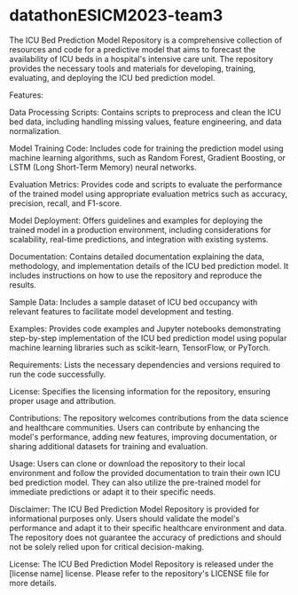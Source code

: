 # datathonESICM2023-team3
The ICU Bed Prediction Model Repository is a comprehensive collection of resources and code for a predictive model that aims to forecast the availability of ICU beds in a hospital's intensive care unit. The repository provides the necessary tools and materials for developing, training, evaluating, and deploying the ICU bed prediction model.

Features:

Data Processing Scripts: Contains scripts to preprocess and clean the ICU bed data, including handling missing values, feature engineering, and data normalization.

Model Training Code: Includes code for training the prediction model using machine learning algorithms, such as Random Forest, Gradient Boosting, or LSTM (Long Short-Term Memory) neural networks.

Evaluation Metrics: Provides code and scripts to evaluate the performance of the trained model using appropriate evaluation metrics such as accuracy, precision, recall, and F1-score.

Model Deployment: Offers guidelines and examples for deploying the trained model in a production environment, including considerations for scalability, real-time predictions, and integration with existing systems.

Documentation: Contains detailed documentation explaining the data, methodology, and implementation details of the ICU bed prediction model. It includes instructions on how to use the repository and reproduce the results.

Sample Data: Includes a sample dataset of ICU bed occupancy with relevant features to facilitate model development and testing.

Examples: Provides code examples and Jupyter notebooks demonstrating step-by-step implementation of the ICU bed prediction model using popular machine learning libraries such as scikit-learn, TensorFlow, or PyTorch.

Requirements: Lists the necessary dependencies and versions required to run the code successfully.

License: Specifies the licensing information for the repository, ensuring proper usage and attribution.

Contributions:
The repository welcomes contributions from the data science and healthcare communities. Users can contribute by enhancing the model's performance, adding new features, improving documentation, or sharing additional datasets for training and evaluation.

Usage:
Users can clone or download the repository to their local environment and follow the provided documentation to train their own ICU bed prediction model. They can also utilize the pre-trained model for immediate predictions or adapt it to their specific needs.

Disclaimer:
The ICU Bed Prediction Model Repository is provided for informational purposes only. Users should validate the model's performance and adapt it to their specific healthcare environment and data. The repository does not guarantee the accuracy of predictions and should not be solely relied upon for critical decision-making.

License:
The ICU Bed Prediction Model Repository is released under the [license name] license. Please refer to the repository's LICENSE file for more details.
